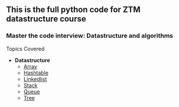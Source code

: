## This is the full python code for ZTM datastructure course

### **Master the code interview: Datastructure and algorithms**

Topics Covered
* **Datastructure**
  * [Array](Data_Structures/Array)
  * [Hashtable](Data_Structures/Hashtables)
  * [Linkedlist](Data_Structures/LinkedList)
  * [Stack](Data_Structures/Stack)
  * [Queue](Data_Structures/Queue)
  * [Tree](Data_Structures/Tree)

